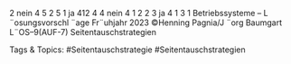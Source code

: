 2 nein 4 5 2 5
1 ja 412 4
4 nein 4 1 2 2
3 ja 4 1 3 1
Betriebssysteme – L ¨osungsvorschl ¨age Fr¨uhjahr 2023 ©Henning Pagnia/J ¨org Baumgart L¨OS–9(AUF-7) Seitentauschstrategien

   Tags & Topics:
   #Seitentauschstrategie
   #Seitentauschstrategien